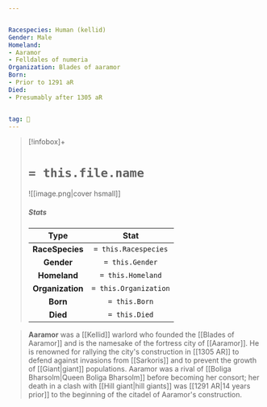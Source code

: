 ```yaml
---


Racespecies: Human (kellid)
Gender: Male
Homeland:
- Aaramor
- Felldales of numeria
Organization: Blades of aaramor
Born:
- Prior to 1291 aR
Died:
- Presumably after 1305 aR


tag: 👤️
---
```


> [!infobox]+
> #  `= this.file.name`
> ![[image.png|cover hsmall]]
> ##### Stats
> Type | Stat |
> :---: |:---:|
> **RaceSpecies** | `= this.Racespecies` |
> **Gender** | `= this.Gender` |
> **Homeland** | `= this.Homeland` |
> **Organization** | `= this.Organization` |
> **Born** | `= this.Born` |
> **Died** | `= this.Died` |



> **Aaramor** was a [[Kellid]] warlord who founded the [[Blades of Aaramor]] and is the namesake of the fortress city of [[Aaramor]]. He is renowned for rallying the city's construction in [[1305 AR]] to defend against invasions from [[Sarkoris]] and to prevent the growth of [[Giant|giant]] populations.
> Aaramor was a rival of [[Boliga Bharsolm|Queen Boliga Bharsolm]] before becoming her consort; her death in a clash with [[Hill giant|hill giants]] was [[1291 AR|14 years prior]] to the beginning of the citadel of Aaramor's construction.







